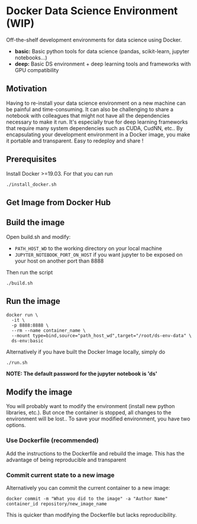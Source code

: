 # Docker Data Science Environment (WIP)

Off-the-shelf development environments for data science using Docker.
- **basic:** Basic python tools for data science (pandas, scikit-learn, jupyter notebooks...)
- **deep:** Basic DS environment + deep learning tools and frameworks with GPU compatibility

## Motivation

Having to re-install your data science environment on a new machine can be painful and time-consuming. It can also be challenging to share a notebook with colleagues that might not have all the dependencies necessary to make it run. It's especially true for deep learning frameworks that require many system dependencies such as CUDA, CudNN, etc.. By encapsulating your development environment in a Docker image, you make it portable and transparent. Easy to redeploy and share !

## Prerequisites

Install Docker >=19.03. For that you can run
```
./install_docker.sh
```

## Get Image from Docker Hub

## Build the image

Open build.sh and modify:
- `PATH_HOST_WD` to the working directory  on your local machine
- `JUPYTER_NOTEBOOK_PORT_ON_HOST` if you want jupyter to be exposed on your host on another port than 8888

Then run the script
```
./build.sh
```

## Run the image

```
docker run \
  -it \
  -p 8888:8888 \
  --rm --name container_name \
  --mount type=bind,source="path_host_wd",target="/root/ds-env-data" \
  ds-env:basic
```

Alternatively if you have built the Docker Image locally, simply do
```
./run.sh
```

**NOTE: The default password for the jupyter notebook is 'ds'**

## Modify the image

You will probably want to modify the environment (install new python libraries, etc.). But once the container is stopped, all changes to the environment will be lost.. To save your modified environment, you have two options.

### Use Dockerfile (recommended)

Add the instructions to the Dockerfile and rebuild the image. This has the advantage of being reproducible and transparent

### Commit current state to a new image

Alternatively you can commit the current container to a new image:
```
docker commit -m "What you did to the image" -a "Author Name" container_id repository/new_image_name
```
This is quicker than modifying the Dockerfile but lacks reproducibility.


